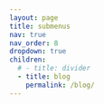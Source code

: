 ```yaml
---
layout: page
title: submenus
nav: true
nav_order: 8
dropdown: true
children:
  # - title: divider
  - title: blog
    permalink: /blog/
---
```

